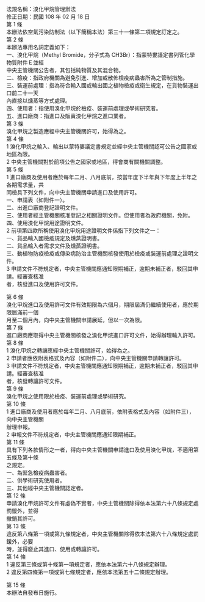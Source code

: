 法規名稱：溴化甲烷管理辦法  
修正日期：民國 108 年 02 月 18 日  
第 1 條  
本辦法依空氣污染防制法（以下簡稱本法）第三十一條第二項規定訂定之。  
第 2 條  
本辦法專用名詞定義如下：  
一、溴化甲烷（Methyl Bromide，分子式為 CH3Br）：指蒙特婁議定書列管化學物質附件Ｅ並經  
中央主管機關公告者，其包括純物質及其混合物。  
二、檢疫：指政府機關為避免引進、增加或散佈檢疫病蟲害所為之管制措施。  
三、裝運前處理：指為符合輸入國或輸出國之植物檢疫或衛生規定，在貨物裝運出口前二十一天  
內直接以燻蒸等方式處理。  
四、使用者：指使用溴化甲烷於檢疫、裝運前處理或學術研究者。  
五、進口廠商：指進口及販賣溴化甲烷之進口業者。  
第 3 條  
溴化甲烷之製造應經中央主管機關許可，始得為之。  
第 4 條  
1 溴化甲烷之輸入、輸出以蒙特婁議定書規定並經中央主管機關認可公告之國家或地區為限。  
2 中央主管機關對於前項公告之國家或地區，得會商有關機關調整。  
第 5 條  
1 進口廠商及使用者應於每年二月、八月底前，按當年度下半年與下年度上半年之各期需求量，共  
同檢具下列文件，向中央主管機關申請進口及使用許可。  
一、申請表（如附件一）。  
二、出進口廠商登記證明文件。  
三、使用者經主管機關核准登記之相關證明文件。但使用者為政府機關，免附。  
四、使用溴化甲烷用途證明文件。  
2 前項第四款所稱使用溴化甲烷用途證明文件係指下列文件之一：  
一、貨品輸入國檢疫規定及燻蒸證明書。  
二、貨品輸入者需求文件及燻蒸證明書。  
三、動植物防疫檢疫或傳染病防治主管機關核發使用於檢疫或裝運前處理之證明文件。  
3 申請文件不符規定者，中央主管機關應通知限期補正，逾期未補正者，駁回其申請。經審查核准  
者，核發進口及使用許可文件。  


第 6 條  
溴化甲烷進口及使用許可文件有效期限為六個月，期限屆滿仍繼續使用者，應於期限屆滿前一個  
月至二個月內，向中央主管機關申請展延，但以一次為限。  
第 7 條  
進口廠商應取得中央主管機關核發之溴化甲烷進口許可文件，始得辦理輸入許可。  
第 8 條  
1 溴化甲烷之轉讓應經中央主管機關許可，始得為之。  
2 申請者應依附表格式及內容（如附件二），向中央主管機關申請轉讓許可。  
3 申請文件不符規定者，中央主管機關應通知限期補正，逾期未補正者，駁回其申請。經審查核准  
者，核發轉讓許可文件。  
第 9 條  
溴化甲烷之使用限於檢疫、裝運前處理或學術研究。  
第 10 條  
1 進口廠商及使用者應於每年二月、八月底前，依附表格式及內容（如附件三），向中央主管機關  
辦理申報。  
2 申報文件不符規定者，中央主管機關應通知限期補正。  
第 11 條  
具有下列各款情形之一者，得向中央主管機關申請進口及使用溴化甲烷，不適用第五條及第十條  
之規定。  
一、為緊急檢疫病蟲害者。  
二、供學術研究使用者。  
三、其他經中央主管機關認定者。  
第 12 條  
申請溴化甲烷許可文件有虛偽不實者，中央主管機關除得依本法第六十八條規定處罰鍰外，並得  
撤銷其許可。  
第 13 條  
違反第八條第一項或第九條規定者，中央主管機關除得依本法第六十八條規定處罰鍰外，必要  
時，並得廢止其進口、使用或轉讓許可。  
第 14 條  
1 違反第三條或第十條第一項規定者，應依本法第六十八條規定辦理。  
2 違反第四條第一項或第七條規定者，應依本法第五十二條規定辦理。  


第 15 條  
本辦法自發布日施行。  


